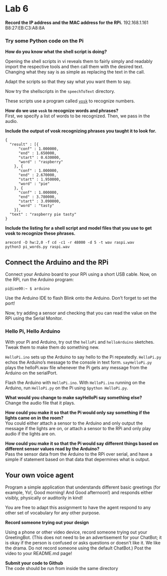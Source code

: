 # Lab 6  
**Record the IP address and the MAC address for the RPi.**
192.168.1.161  
B8:27:EB:C3:A8:8A  

### Try some Python code on the Pi

**How do you know what the shell script is doing?**

Opening the shell scripts in vi reveals them to fairly simply and readably import the respective tools and then call them with the desired text. Changing what they say is as simple as replacing the text in the call.

Adapt the scripts so that they say what you want them to say.

Now try the shellscripts in the ``speechToText`` directory.

These scripts use a program called [``vosk``](https://alphacephei.com/vosk/) to recognize numbers.

**How do we use ``vosk`` to recognize words and phrases?**  
First, we specify a list of words to be recognized. Then, we pass in the audio.  

**Include the output of vosk recognizing phrases you taught it to look for.**

```shell
{
  "result" : [{
      "conf" : 1.000000,
      "end" : 1.650000,
      "start" : 0.630000,
      "word" : "raspberry"
    }, {
      "conf" : 1.000000,
      "end" : 2.670000,
      "start" : 1.950000,
      "word" : "pie"
    }, {
      "conf" : 1.000000,
      "end" : 3.780000,
      "start" : 3.090000,
      "word" : "tasty"
    }],
  "text" : "raspberry pie tasty"
}
```


**Include the listing for a shell script and model files that you use to get vosk to recognize these phrases.**
```shell
arecord -D hw:2,0 -f cd -c1 -r 48000 -d 5 -t wav raspi.wav
python3 pi_words.py raspi.wav
```

## Connect the Arduino and the RPi

Connect your Arduino board to your RPi using a short USB cable.
Now, on the RPi, run the Arduino program:

```shell
pi@ixe00:~ $ arduino
```

Use the Arduino IDE to flash Blink onto the Arduino. Don’t forget to set the port!

Now, try adding a sensor and checking that you can read the value on the RPi using the Serial Monitor.

### Hello Pi, Hello Arduino

With your Pi and Arduino, try out the ``helloPi`` and ``helloArduino`` sketches. Tweak them to make them do something new.

``HelloPi.ino`` sets up the Arduino to say hello to the Pi repeatedly.
``HelloPi.py`` echos the Arduino’s message to the console in text form.
``sayHelloPi.py`` plays the helloPi.wav file whenever the Pi gets any message from the Arduino on the serialPort.

Flash the Arduino with ``HelloPi.ino``.
With ``HelloPi.ino`` running on the Arduino, run ``HelloPi.py`` on the Pi using ``$python HelloPi.py``.

**What would you change to make sayHelloPi say something else?**  
Change the audio file that it plays.

**How could you make it so that the Pi would only say something if the lights came on in the room?**  
You could either attach a sensor to the Arduino and only output the message if the lights are on, or attach a sensor to the RPi and only play audio if the lights are on.

**How could you make it so that the Pi would say different things based on different sensor values read by the Arduino?**  
Pass the sensor data from the Arduino to the RPi over serial, and have a simple if statement based on that data that depermines what is output.
## Your own voice agent

Program a simple application that understands different basic greetings (for example, Yo!, Good morning! And Good afternoon!) and responds either visibly, physically or auditorily in kind!

You are free to adapt this assignment to have the agent respond to any other set of vocabulary for any other purpose.

**Record someone trying out your design**

Using a phone or other video device, record someone trying out your GreetingBot. (This does not need to be an advertisement for your ChatBot; it is okay if the person is confused or asks questions or doesn't like it. We like the drama. Do not record someone using the default ChatBot.) Post the video to your README.md page!

**Submit your code to Github**  
The code should be run from inside the same directory
